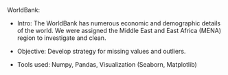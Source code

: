 WorldBank: 

- Intro: The WorldBank has numerous economic and demographic details of the world. We were assigned the Middle East and East Africa (MENA) region to investigate and clean.

- Objective: Develop strategy for missing values and outliers.  

- Tools used: Numpy, Pandas, Visualization (Seaborn, Matplotlib)

